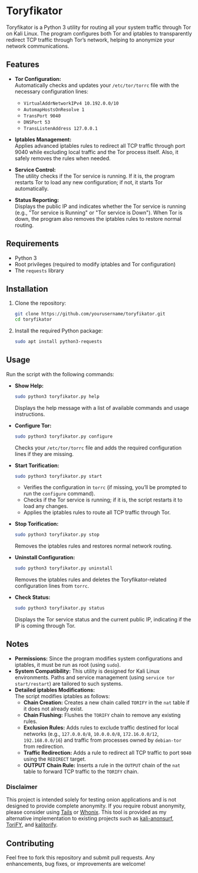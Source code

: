 # Toryfikator

Toryfikator is a Python 3 utility for routing all your system traffic through Tor on Kali Linux. The program configures both Tor and iptables to transparently redirect TCP traffic through Tor’s network, helping to anonymize your network communications.

## Features

- **Tor Configuration:**  
  Automatically checks and updates your `/etc/tor/torrc` file with the necessary configuration lines:
  - `VirtualAddrNetworkIPv4 10.192.0.0/10`
  - `AutomapHostsOnResolve 1`
  - `TransPort 9040`
  - `DNSPort 53`
  - `TransListenAddress 127.0.0.1`

- **Iptables Management:**  
  Applies advanced iptables rules to redirect all TCP traffic through port 9040 while excluding local traffic and the Tor process itself. Also, it safely removes the rules when needed.

- **Service Control:**  
  The utility checks if the Tor service is running. If it is, the program restarts Tor to load any new configuration; if not, it starts Tor automatically.

- **Status Reporting:**  
  Displays the public IP and indicates whether the Tor service is running (e.g., "Tor service is Running" or "Tor service is Down"). When Tor is down, the program also removes the iptables rules to restore normal routing.

## Requirements

- Python 3
- Root privileges (required to modify iptables and Tor configuration)
- The `requests` library

## Installation

1. Clone the repository:
   ```bash
   git clone https://github.com/yourusername/toryfikator.git
   cd toryfikator

2. Install the required Python package:
	```bash
	sudo apt install python3-requests
	```

## Usage

Run the script with the following commands:

- **Show Help:**

  ```bash
  sudo python3 toryfikator.py help
  ```

  Displays the help message with a list of available commands and usage instructions.

- **Configure Tor:**

  ```bash
  sudo python3 toryfikator.py configure
  ```

  Checks your `/etc/tor/torrc` file and adds the required configuration lines if they are missing.

- **Start Torification:**

  ```bash
  sudo python3 toryfikator.py start
  ```

  - Verifies the configuration in `torrc` (if missing, you’ll be prompted to run the `configure` command).
  - Checks if the Tor service is running; if it is, the script restarts it to load any changes.
  - Applies the iptables rules to route all TCP traffic through Tor.

- **Stop Torification:**

  ```bash
  sudo python3 toryfikator.py stop
  ```

  Removes the iptables rules and restores normal network routing.

- **Uninstall Configuration:**

  ```bash
  sudo python3 toryfikator.py uninstall
  ```

  Removes the iptables rules and deletes the Toryfikator-related configuration lines from `torrc`.

- **Check Status:**

  ```bash
  sudo python3 toryfikator.py status
  ```

  Displays the Tor service status and the current public IP, indicating if the IP is coming through Tor.

## Notes

- **Permissions:**
   Since the program modifies system configurations and iptables, it must be run as root (using `sudo`).
- **System Compatibility:**
   This utility is designed for Kali Linux environments. Paths and service management (using `service tor start/restart`) are tailored to such systems.
- **Detailed iptables Modifications:**  
    The script modifies iptables as follows:
    - **Chain Creation:** Creates a new chain called `TORIFY` in the `nat` table if it does not already exist.
    - **Chain Flushing:** Flushes the `TORIFY` chain to remove any existing rules.
    - **Exclusion Rules:** Adds rules to exclude traffic destined for local networks (e.g., `127.0.0.0/8`, `10.0.0.0/8`, `172.16.0.0/12`, `192.168.0.0/16`) and traffic from processes owned by `debian-tor` from redirection.
    - **Traffic Redirection:** Adds a rule to redirect all TCP traffic to port `9040` using the `REDIRECT` target.
    - **OUTPUT Chain Rule:** Inserts a rule in the `OUTPUT` chain of the `nat` table to forward TCP traffic to the `TORIFY` chain.

### Disclaimer

This project is intended solely for testing onion applications and is not designed to provide complete anonymity. If you require robust anonymity, please consider using [Tails](https://tails.net/) or [Whonix](https://www.whonix.org/). This tool is provided as my alternative implementation to existing projects such as [kali-anonsurf](https://github.com/Und3rf10w/kali-anonsurf), [ToriFY](https://github.com/Debajyoti0-0/ToriFY), and [kalitorify](https://github.com/brainfucksec/kalitorify).

## Contributing

Feel free to fork this repository and submit pull requests. Any enhancements, bug fixes, or improvements are welcome!
